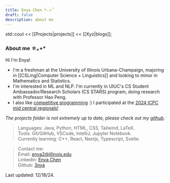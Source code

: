 ```yaml
---
title: Enya Chen *₊⊹˚
draft: false
description: about me
---
```

std::cout << [[Projects|projects]] << [[Xyz|blogs]];
### About me ☆｡+*
Hi I'm Enya!

- I'm a freshman at the University of Illinois Urbana-Champaign, majoring in [[CSLing|Computer Science + Linguistics]] and looking to minor in Mathematics and Statistics.
- I'm interested in ML and NLP. I'm currently in UIUC's CS Student Ambassador/Research Scholars (CS STARS) program, doing research with Professor Hao Peng.
- I also like [competitive programming](https://github.com/3nya/competitive-programming) :) I participated at the [2024 ICPC mid central regionals!](https://siebelschool.illinois.edu/news/ICPC-world-finals-2024)  

*The projects folder is not extremely up to date, please check out my [github](https://github.com/3nya).*   

> Languages: Java, Python, HTML, CSS, Tailwind, LaTeX.   
> Tools: Git/GitHub, VSCode, IntelliJ, Jupyter Notebook.   
> Currently learning: C++, React, Nextjs, Typescript, Svelte.  

<!-- ### My Projects *:⋆ₒ+ -->

<!-- ### How to navigate this site *:⋆ₒ+
On desktop, you can use the explorer on the left or bottom (depends on your window size). On mobile, the explorer will be on the bottom of every page. You can also view the contents [[All Content|here]]. -->

<!-- ### About this site o*.
This website is made with Quartz and Nodejs! It is deployed with GitHub Pages. I'm a big fan of Markdown note taking and Obsidian and this is really cool.  -->

> Contact me:  
> Email: enya2@illinois.edu   
> Linkedin: [Enya Chen](https://www.linkedin.com/in/enya-chen-245081246/)  
> Github: [3nya](https://github.com/3nya)  

Last updated: 12/18/24. 
